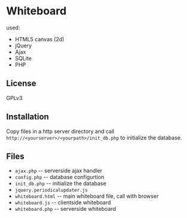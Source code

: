 Whiteboard
==========

used:

* HTML5 canvas (2d)
* jQuery
* Ajax
* SQLite
* PHP

License
-------

GPLv3

Installation
------------

Copy files in a http server directory and call `http://<yourserver>/<yourpath>/init_db.php` to initialize the database.

Files
-----

* `ajax.php` -- serverside ajax handler
* `config.php` -- database configurtion
* `init_db.php` -- initialize the database
* `jquery.periodicalupdater.js`
* `whiteboard.html` -- main whiteboard file, call with browser
* `whiteboard.js` -- clientside whiteboard
* `whiteboard.php` -- serverside whiteboard
